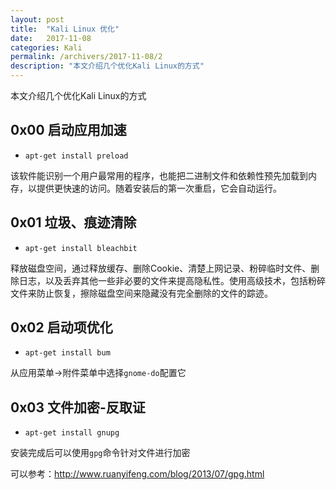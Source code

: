 ```yaml
---
layout: post
title:  "Kali Linux 优化"
date:   2017-11-08
categories: Kali
permalink: /archivers/2017-11-08/2
description: "本文介绍几个优化Kali Linux的方式"
---
```

本文介绍几个优化Kali Linux的方式
<!--more-->
## 0x00 启动应用加速

* `apt-get install preload`

该软件能识别一个用户最常用的程序，也能把二进制文件和依赖性预先加载到内存，以提供更快速的访问。随着安装后的第一次重启，它会自动运行。

## 0x01 垃圾、痕迹清除

* `apt-get install bleachbit`

释放磁盘空间，通过释放缓存、删除Cookie、清楚上网记录、粉碎临时文件、删除日志，以及丢弃其他一些非必要的文件来提高隐私性。使用高级技术，包括粉碎文件来防止恢复，擦除磁盘空间来隐藏没有完全删除的文件的踪迹。

## 0x02 启动项优化

* `apt-get install bum`

从应用菜单->附件菜单中选择`gnome-do`配置它

## 0x03 文件加密-反取证

* `apt-get install gnupg`

安装完成后可以使用`gpg`命令针对文件进行加密

可以参考：http://www.ruanyifeng.com/blog/2013/07/gpg.html


